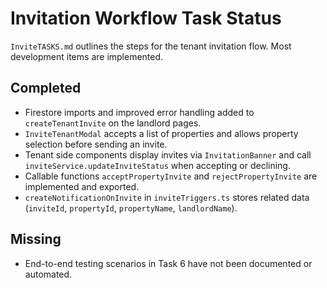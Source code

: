 # Invitation Workflow Task Status

`InviteTASKS.md` outlines the steps for the tenant invitation flow. Most development items are implemented.

## Completed
- Firestore imports and improved error handling added to `createTenantInvite` on the landlord pages.
- `InviteTenantModal` accepts a list of properties and allows property selection before sending an invite.
- Tenant side components display invites via `InvitationBanner` and call `inviteService.updateInviteStatus` when accepting or declining.
- Callable functions `acceptPropertyInvite` and `rejectPropertyInvite` are implemented and exported.
- `createNotificationOnInvite` in `inviteTriggers.ts` stores related data (`inviteId`, `propertyId`, `propertyName`, `landlordName`).

## Missing
- End-to-end testing scenarios in Task 6 have not been documented or automated.
